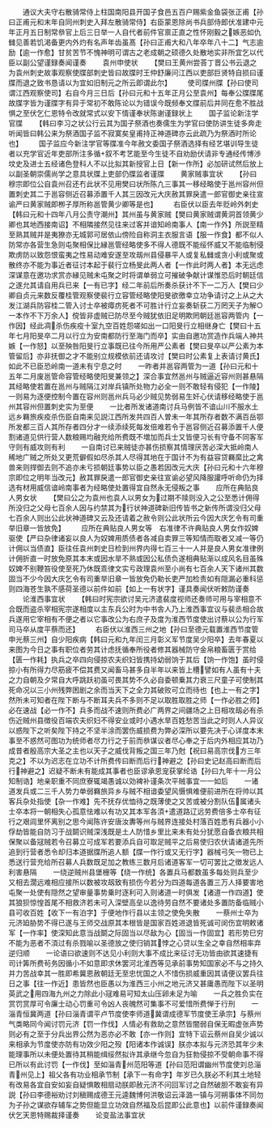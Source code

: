 <!-- { "loadSidebar": true } -->
　　通议大夫守右散骑常侍上柱国南阳县开国子食邑五百户赐紫金鱼袋张正甫【孙曰正甫元和末年自同州刺史入拜左散骑常侍】右臣蒙恩除尚书兵部侍郎伏准建中元年正月五日制常叅官上后三日举一人自代者前件官禀正直之性怀刚毅之嫉恶如仇雠见善若饥渇备更内外灼有名声年齿虽髙【孙曰正甫大和八年卒年八十二】气志逾励【逾一作愈】甘贫苦节不愧神明可谓古之老成朝之硕德久处散地实非所宜乞以代臣以副公望谨録奏闻谨奏
　　袁州申使状
　　【樊曰王黄州尝荅丁晋公书云退之为袁州刺史故事观察使牒部刺史皆曰故牒时王仲舒廉问江西以吏部巨贤特自损曰谨牒而退之致书恳请以为宜如旧制元之所云即谓此尔】
　　使司牒州牒【孙曰使司谓江西观察使司】右自今月三日后【孙曰元和十五年正月公至袁州】每奉公牒牒尾故牒字皆为谨牒字有异于常初不敢陈论以为错误今既频奉文牒前后并同在愈不胜战惧之至伏乞仁恩特令改就常式以安下情谨奉状陈谢谨録状上
　　国子监论新注学官牒
　　【韩曰李习之状公行云其为国子祭酒也奏儒生为学官曰使防讲生徒多奔走听闻皆曰韩公来为祭酒国子监不寂寞矣皇甫持正神道碑亦云此疏乃为祭酒时所论也】
　　国子监应今新注学官等牒准今年赦文委国子祭酒选择有经艺堪训导生徒者以充学官近年吏部所注多循叙不考艺能至今生徒不自劝励伏请非专通经传博渉坟史及进士五经诸色登科人不以比拟其新授官上日【新一作所】必加研试然后放上以副圣朝崇儒尚学之意具状牒上吏部仍牒监者谨牒
　　黄家贼事宜状
　　【孙曰穆宗即位公自袁州召还冇此状不见用樊曰状所陈凢三事其一移经略使于邕州容州但置刺史其二于邕容侧近召募添置千人其三因改元大庆赦其罪戾遣一郎官御史亲往宣谕严曰黄家贼即栁子厚所称邕管黄少卿等是也】
　　右臣伏以臣去年贬岭外刺史【韩曰元和十四年八月公责守潮州】其州虽与黄家贼【樊曰黄家贼谓黄洞首领黄少卿也其地西接南诏】不相隣接然见往来过客并谙知岭南事人【南一作外】所説至精至熟其贼并是夷獠亦无城郭可居依山傍险自称洞主衣服言语【服一作食】都不似人防常亦各营生急则屯聚相保比縁邕管经略使多不得人德既不能绥怀威又不能临制侵欺虏防以致怨恨蛮夷之性易动难安遂至攻刼州县侵暴平人或复私雠或贪小利或聚或散终亦不能为事近者征讨本起于裴行立杨旻此两人者【一作此时两人者】本无远虑深谋意在邀功求赏亦縁见贼未屯聚之时将谓单弱立可摧破争献计谋惟恐后时朝廷信之遂允其请自用兵已来【一有已字】经二年前后所奏杀获计不下一二万人【樊曰少卿自贞元来数反覆桂管观察使裴行立容管经略使阳旻欲徼幸立功争请讨之上从之大发江湖兵防容桂二管入讨士卒被瘴疠死者不可胜计行立妄奏斩获二万罔天子为解○一本作不下万余人】傥皆非虚贼已防尽至今贼犹依旧足明欺罔朝廷邕容两管内【一作因】经此凋杀伤疾疫十室九空百姓怨嗟如出一口阳旻行立相继身亡【樊曰十五年七月阳旻卒二月以行立为安南都防行至海门而卒】实由自邀功赏造作兵端人神共嫉【一作怒】以至殃咎阳旻行立事既已往今所用严公素者【樊曰旻卒以严公素为本管留后】亦非抚御之才不能别立规模依前还请攻讨【樊曰时公素复上表请讨黄氏】如此不已臣恐岭南一道未有宁息之时
　　一昨者并邕容两管为一道【孙曰元和十五年二月废邕管命容管经略使阳旻兼领之】深合事宜然邕州与贼逼近容州则甚悬隔其经略使若置在邕州与贼隔江对岸兵镇所处物力必全一则不敢轻有侵犯【一作陵】一则易为逐便控制今置在容州则邕州兵马必少贼见势弱易生奸心伏请移经略使于邕州其容州但置刺史实为至便
　　一比者所发诸道南讨兵马例皆不谙山川不服水土远乡羇旅疾疫杀伤臣自南来见説江西所发共四百人曽未一年其所存者数不满百岳鄂所发都三百人其所存者四分才一续添续死每发倍难若令于邕容侧近召募添置千人便割诸道见供行营人数粮赐均融充给所费既不増加而兵士又皆便习长有守备不同客军守则有威攻则有利
　　一自南讨已来贼徒亦甚伤损察其情理厌苦必深大抵岭南人稀地广贼之所处又更荒僻假如尽杀其人尽得其地在于国计不为有益容贷羇縻比之禽兽来则捍御去则不追亦未亏损朝廷事势以臣之愚若因改元大庆【孙曰元和十六年穆宗即位之明年当改元】赦其罪戾遣一郎官御史亲往宣谕必望风降服讙呼听命仍为择选有材用威信谙岭南事者为经略使处置得宜自然永无侵叛之事
　　应所在典贴良人男女状
　　【樊曰公之为袁州也袁人以男女为过期不赎则没入之公至悉计佣得所没归之父母七百余人因与约禁其为行状神道碑新旧传皆书之新传所谓没归父母七百余人则出公此状神道碑又云及还请着之赦令则公此状所云今因大庆乞令有司重举旧章一皆放免】
　　应所在典贴良人男女等　右准律不许典贴良人男女作奴婢驱使【严曰杂律诸妄以良人为奴婢用质债者各减自卖罪三等知情而取者又减一等仍计佣以当债直】臣往任袁州刺史日检到州界内得七百三十一人并是良人男女准律例计佣折直一时放免原其本末或因水旱不熟或因公私债负遂相典贴渐以成风名目虽殊奴婢不别鞭笞役使至死乃休既乖律文实亏政理袁州至小尚有七百余人天下诸州其数固当不少今因大庆乞令有司重举旧章一皆放免仍勒长吏严加检责如有隠漏必重科惩则四海苍生孰不感荷圣德以前件如前【如上一有状字】谨具奏闻伏听敕防谨奏
　　论淮西事宜状
　　【韩曰时宪宗欲讨吴元济遣裴度视师还奏师可用与宰相意不合既而盗杀宰相宪宗遂相度以主东兵公时为中书舎人乃上淮西事宜议与裴丞相合故兵遂用它宰相有不便之者以它事改公为右庶子及度为淮西节度使出讨蔡以公为行军司马卒从度平蔡而还】
　　右臣伏以淮西三州之地【孙曰至德元载置淮西节度管申光蔡三州】自少阳疾病【韩曰元和九年闰三月彰义军节度吴少阳卒】去年春夏以来图为今日之事有职位者劳其计虑抚循奉所役者修其器械防守金帛粮畜匮于赏给【匮一作耗】执兵之卒四向侵掠农夫织妇皆携持幼弱饷于其后【饷一作饱】虽时侵掠小有所得力尽筋疲不偿其费又闻畜马甚多自半年以来皆上槽譬如有人虽有十夫之力自朝及夕常自大呼跳跃初虽可畏其势不久必自委顿乗其力衰三尺童子可使制其死命况以三小州残弊困剧之余而当天下之全力其破败可立而待也【也上一有之字】然所未可知者在陛下断与不断耳夫兵不多则不足以取胜取胜之师【一作必胜之师】必在速战【必一作不】兵多而战不速则所费必广两界之间疆场之上日相攻刼必有杀伤近贼州县徴役百端农夫织妇不得安业或时小遇水旱百姓愁苦当此之时则人人异议以惑陛下之听矣陛下持之不坚半涂而罢伤威损费为弊必深所以要先决于心详度本末事至不惑然可图功为统师者尽力行之于前而叅谋议者尽心奉之于后内外相应其功乃成昔者殷高宗大圣之主也以天子之威伐背叛之国三年乃尅【祝曰易高宗伐方三年克之】不以为迟志在立功不计所费传曰断而后行神避之【孙曰史记赵高曰断而后行神避之】迟疑不断未有能成其事者也臣谬承恩宠获掌纶诰【孙曰九年十一月公知制诰】地亲职重不同庶寮辄竭愚诚以効裨补谨条次平贼事宜一一如后
　　一诸道发兵或二三千人势力单弱羇旅异乡与贼不相谙委望风慑惧难便前进所在将帅以其客兵杂处指使【杂一作难】先不抚存优恤待之既薄使之又苦或被分割队伍属诸头士卒本将一朝相失心孤意怯难以有功又其本军各湏遣道路辽远劳费倍多士卒有征行之艰闾里怀离别之思今闻陈许安唐汝夀等州与贼界连接处村落百姓悉有兵器小小俘劫皆能自防习于战鬬识贼深浅既是土人防惜乡里比来未有处分犹愿自备衣粮共相保聚以备冦贼若令召募立可成军若要添兵自可取足贼平之后易使归农伏请诸道先所追到行营者悉令却归本道据牒所追人额【牒一作行或又无行字】器械弓矢一物已上悉送行营充给所召募人兵数既足加之教练三数月后诸道客军一切可罢比之徴发远人利害悬隔
　　一绕逆贼州县堡栅等【绕一作统】各置兵马都数虽多每处则兵至少又相去濶远难相应接所以数被攻刼致有损伤今若分为四道每道各置三万人择要害地屯聚一处使有隠然之望审量事势乗时逐利可入则诸道一时俱发【诸道一作四道】使其狼狈惊惶首尾不相救济若未可入深壁高垒以逸待劳自然不要诸处多置防备临贼小县可收百姓【收下一有泊字】于便地作行县以主领之使免失散
　　一蔡州士卒为元济廹胁势不得已遂与王师交战原其本根皆是国家百姓进退皆死诚可闵伤宜明敕诸军【一作率】使深知此意当战鬬之际固当以尽敌为心【固当一作固宜】若形势巳穷不能为恶者不湏过有杀戮喻以圣德放之使归销其悖之心贷以生全之幸自然相率弃逆归顺
　　一论语曰欲速则不达见小利则大事不成比来征讨无功皆由欲其速捷有司计筭所费茍务因循小不如意即求休罢河北淮西等见承前事势知国家必不与之持久并力苦战幸其一胜即希冀恩赦朝廷无至忠忧国之人不惜伤损威重因其请便议罢兵往日之事【往一作近】患皆然也臣愚以为淮西三小州之地元济又甚庸愚而陛下以圣明英武之用四海九州之力除此小冦难易可知太山压卵未足为喻
　　一兵之胜负实在赏罚赏厚可令廉士动心罚重可令凶人丧魄然可集事不可爱惜所费惮于行刑
　　一淄青恒冀两道【孙曰淄青谓平卢节度使李师道冀谓成德军节度使王承宗】与蔡州气类略同今闻讨罚元济【罚一作伐】人情必有救助之意然皆闇弱自保无暇虚张声势则必有之至于分兵出界公然为恶亦必不敢【亦一作则】宜特下诏云蔡州自吴少诚以来相承为节度使亦防有功效少阳之殁【阳诸本作诚误】朕亦本拟与元济恐其年少未能理事所以未便处置待其稍能缉绥然拟许其承继今忽自为狂勃侵掠不受朝命事不得已所以有此讨罚【一作伐】至如淄青州范阳等道【孙曰范阳谓幽州节度使刘总淄青州见上】祖父各有功业相承节制【承下一有命字】年岁已久朕必不利其土地轻有改易各宜自安如妄自疑惧敢相扇动朕即赦元济不问回军讨之自然破胆不敢妄有异説【孙曰李德裕劝讨刘稹赐成德王元逵魏博何洪敬诏云泽潞一镇与河朔事体不同勿为子孙之谋欲存辅车之势但能显立功效自然福及后昆即公此意也】以前件谨録奏闻伏乞天恩特赐裁择谨奏
　　论变盐法事宜状
